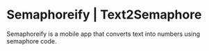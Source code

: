 # Semaphoreify | Text2Semaphore
Semaphoreify is a mobile app that converts text into numbers using semaphore code.
